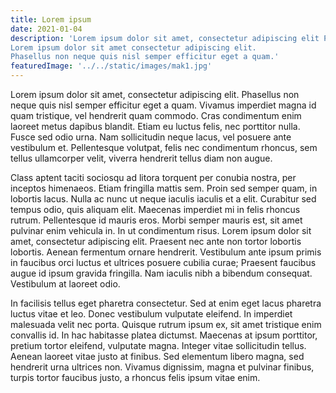 ```yaml
---
title: Lorem ipsum
date: 2021-01-04
description: 'Lorem ipsum dolor sit amet, consectetur adipiscing elit Phasellus non neque quis nisl semper efficitur eget a quam. Vivamus imperdiet magna id quam tristique vel hendrerit quam commodo.
Lorem ipsum dolor sit amet consectetur adipiscing elit.
Phasellus non neque quis nisl semper efficitur eget a quam.'
featuredImage: '../../static/images/mak1.jpg'
---
```


Lorem ipsum dolor sit amet, consectetur adipiscing elit. Phasellus non neque quis nisl semper efficitur eget a quam. Vivamus imperdiet magna id quam tristique, vel hendrerit quam commodo. Cras condimentum enim laoreet metus dapibus blandit. Etiam eu luctus felis, nec porttitor nulla. Fusce sed odio urna. Nam sollicitudin neque lacus, vel posuere ante vestibulum et. Pellentesque volutpat, felis nec condimentum rhoncus, sem tellus ullamcorper velit, viverra hendrerit tellus diam non augue.

Class aptent taciti sociosqu ad litora torquent per conubia nostra, per inceptos himenaeos. Etiam fringilla mattis sem. Proin sed semper quam, in lobortis lacus. Nulla ac nunc ut neque iaculis iaculis et a elit. Curabitur sed tempus odio, quis aliquam elit. Maecenas imperdiet mi in felis rhoncus rutrum. Pellentesque id mauris eros. Morbi semper mauris est, sit amet pulvinar enim vehicula in. In ut condimentum risus. Lorem ipsum dolor sit amet, consectetur adipiscing elit. Praesent nec ante non tortor lobortis lobortis. Aenean fermentum ornare hendrerit. Vestibulum ante ipsum primis in faucibus orci luctus et ultrices posuere cubilia curae; Praesent faucibus augue id ipsum gravida fringilla. Nam iaculis nibh a bibendum consequat. Vestibulum at laoreet odio.

In facilisis tellus eget pharetra consectetur. Sed at enim eget lacus pharetra luctus vitae et leo. Donec vestibulum vulputate eleifend. In imperdiet malesuada velit nec porta. Quisque rutrum ipsum ex, sit amet tristique enim convallis id. In hac habitasse platea dictumst. Maecenas at ipsum porttitor, pretium tortor eleifend, vulputate magna. Integer vitae sollicitudin tellus. Aenean laoreet vitae justo at finibus. Sed elementum libero magna, sed hendrerit urna ultrices non. Vivamus dignissim, magna et pulvinar finibus, turpis tortor faucibus justo, a rhoncus felis ipsum vitae enim.
